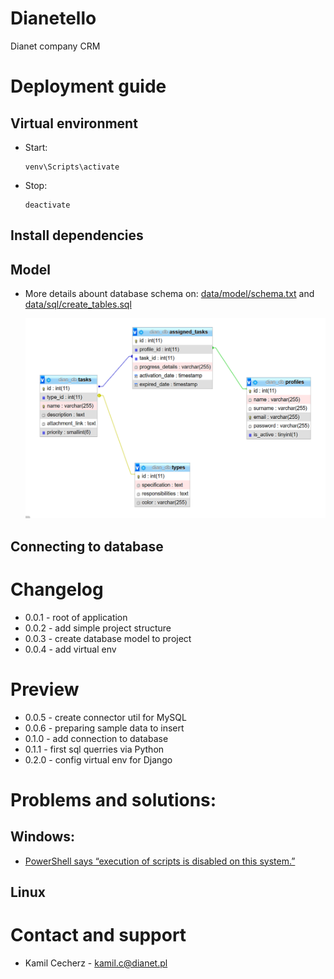 # Dianetello

Dianet company CRM

# Deployment guide

## Virtual environment

- Start:

  ```
  venv\Scripts\activate
  ```

- Stop:

  ```
  deactivate
  ```

## Install dependencies

## Model

- More details abount database schema on: [data/model/schema.txt](./data/model/schema.txt) and [data/sql/create_tables.sql](./data/sql/create_tables.sql)

  ![](img/schema.PNG)

## Connecting to database

# Changelog

- 0.0.1 - root of application
- 0.0.2 - add simple project structure
- 0.0.3 - create database model to project
- 0.0.4 - add virtual env

# Preview

- 0.0.5 - create connector util for MySQL
- 0.0.6 - preparing sample data to insert
- 0.1.0 - add connection to database
- 0.1.1 - first sql querries via Python
- 0.2.0 - config virtual env for Django

# Problems and solutions:

## Windows:

- [PowerShell says “execution of scripts is disabled on this system.”](./hints/venv-windows-problem.md)

## Linux

# Contact and support

- Kamil Cecherz - kamil.c@dianet.pl
